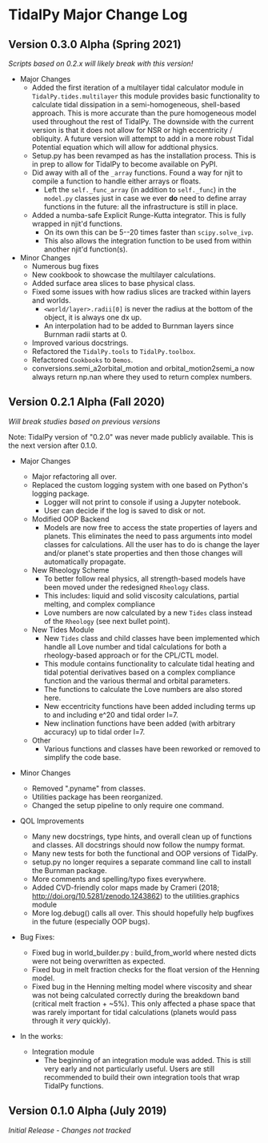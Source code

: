 # TidalPy Major Change Log

## Version 0.3.0 Alpha (Spring 2021)
*Scripts based on 0.2.x will likely break with this version!*
 
* Major Changes
    * Added the first iteration of a multilayer tidal calculator module in `TidalPy.tides.multilayer` this module provides basic functionality to calculate tidal dissipation in a semi-homogeneous, shell-based approach. This is more accurate than the pure homogeneous model used throughout the rest of TidalPy. The downside with the current version is that it does not allow for NSR or high eccentricity / obliquity. A future version will attempt to add in a more robust Tidal Potential equation which will allow for addtional physics.
    * Setup.py has been revamped as has the installation process. This is in prep to allow for TidalPy to become available on PyPI.
    * Did away with all of the `_array` functions. Found a way for njit to compile a function to handle either arrays or floats.
        * Left the `self._func_array` (in addition to `self._func`) in the `model.py` classes just in case we ever **do** need to define array functions in the future: all the infrastructure is still in place.
    * Added a numba-safe Explicit Runge-Kutta integrator. This is fully wrapped in njit'd functions.
        * On its own this can be 5--20 times faster than `scipy.solve_ivp`. 
        * This also allows the integration function to be used from within another njit'd function(s).
* Minor Changes
    * Numerous bug fixes
    * New cookbook to showcase the multilayer calculations.
    * Added surface area slices to base physical class.
    * Fixed some issues with how radius slices are tracked within layers and worlds.
        * `<world/layer>.radii[0]` is never the radius at the bottom of the object, it is always one dx up.
        * An interpolation had to be added to Burnman layers since Burnman radii starts at 0.
    * Improved various docstrings.
    * Refactored the `TidalPy.tools` to `TidalPy.toolbox`.
    * Refactored `Cookbooks` to `Demos`.
    * conversions.semi_a2orbital_motion and orbital_motion2semi_a now always return np.nan where they used to return complex numbers.

## Version 0.2.1 Alpha (Fall 2020)
*Will break studies based on previous versions*

Note: TidalPy version of "0.2.0" was never made publicly available. This is the next version after 0.1.0.

* Major Changes
    * Major refactoring all over.
    * Replaced the custom logging system with one based on Python's logging package.
        * Logger will not print to console if using a Jupyter notebook.
        * User can decide if the log is saved to disk or not.
    * Modified OOP Backend
        * Models are now free to access the state properties of layers and planets. This eliminates the need to pass arguments into model classes for calculations. All the user has to do is change the layer and/or planet's state properties and then those changes will automatically propagate.
    * New Rheology Scheme
        * To better follow real physics, all strength-based models have been moved under the redesigned `Rheology` class.
        * This includes: liquid and solid viscosity calculations, partial melting, and complex compliance
        * Love numbers are now calculated by a new `Tides` class instead of the `Rheology` (see next bullet point).
    * New Tides Module
        * New `Tides` class and child classes have been implemented which handle all Love number and tidal calculations for both a rheology-based approach or for the CPL/CTL model.
        * This module contains functionality to calculate tidal heating and tidal potential derivatives based on a complex compliance function and the various thermal and orbital parameters.
        * The functions to calculate the Love numbers are also stored here.
        * New eccentricity functions have been added including terms up to and including e^20 and tidal order l=7.
        * New inclination functions have been added (with arbitrary accuracy) up to tidal order l=7.
    * Other
        * Various functions and classes have been reworked or removed to simplify the code base. 

* Minor Changes
    * Removed ".pyname" from classes.
    * Utilities package has been reorganized.
    * Changed the setup pipeline to only require one command.
    
* QOL Improvements
    * Many new docstrings, type hints, and overall clean up of functions and classes. All docstrings should now follow the numpy format.
    * Many new tests for both the functional and OOP versions of TidalPy.
    * setup.py no longer requires a separate command line call to install the Burnman package.
    * More comments and spelling/typo fixes everywhere.
    * Added CVD-friendly color maps made by Crameri (2018; http://doi.org/10.5281/zenodo.1243862) to the utilities.graphics module
    * More log.debug() calls all over. This should hopefully help bugfixes in the future (especially OOP bugs).
    
* Bug Fixes:
    * Fixed bug in world_builder.py : build_from_world where nested dicts were not being overwritten as expected.
    * Fixed bug in melt fraction checks for the float version of the Henning model.
    * Fixed bug in the Henning melting model where viscosity and shear was not being calculated correctly during the breakdown band (critical melt fraction + ~5%). This only affected a phase space that was rarely important for tidal calculations (planets would pass through it *very* quickly).

* In the works:
    * Integration module
        * The beginning of an integration module was added. This is still very early and not particularly useful. Users are still recommended to build their own integration tools that wrap TidalPy functions.

## Version 0.1.0 Alpha (July 2019)
*Initial Release - Changes not tracked*